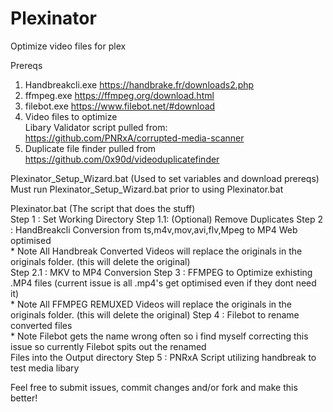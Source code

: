 # Plexinator
Optimize video files for plex  

Prereqs  
1. Handbreakcli.exe https://handbrake.fr/downloads2.php  
2. ffmpeg.exe https://ffmpeg.org/download.html  
3. filebot.exe https://www.filebot.net/#download  
4. Video files to optimize  
Libary Validator script pulled from: https://github.com/PNRxA/corrupted-media-scanner  
5. Duplicate file finder pulled from https://github.com/0x90d/videoduplicatefinder
  
Plexinator_Setup_Wizard.bat (Used to set variables and download prereqs)  
Must run Plexinator_Setup_Wizard.bat prior to using Plexinator.bat  

Plexinator.bat (The script that does the stuff)  
Step 1 : Set Working Directory
Step 1.1: (Optional) Remove Duplicates
Step 2 : HandBreakcli Conversion from ts,m4v,mov,avi,flv,Mpeg to MP4 Web optimised  
    * Note All Handbreak Converted Videos will replace the originals in the originals folder. (this will delete the original)  
Step 2.1 : MKV to MP4 Conversion
Step 3 : FFMPEG to Optimize exhisting .MP4 files (current issue is all .mp4's get optimised even if they dont need it)  
    * Note All FFMPEG REMUXED Videos will replace the originals in the originals folder. (this will delete the original)
Step 4 : Filebot to rename converted files  
    * Note Filebot gets the name wrong often so i find myself correcting this issue so currently Filebot spits out the renamed  
           Files into the Output directory
Step 5 : PNRxA Script utilizing handbreak to test media libary  
  
Feel free to submit issues, commit changes and/or fork and make this better!
